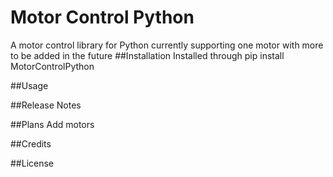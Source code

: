 # Motor Control Python
A motor control library for Python currently supporting one motor with more to be added in the future
##Installation
Installed through pip install MotorControlPython

##Usage


##Release Notes

##Plans
Add motors

##Credits

##License
